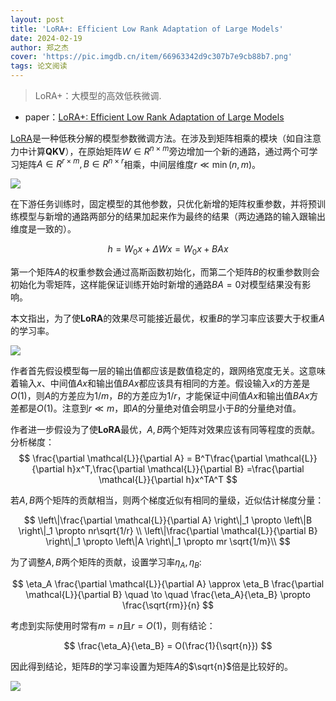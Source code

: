 ```yaml
---
layout: post
title: 'LoRA+: Efficient Low Rank Adaptation of Large Models'
date: 2024-02-19
author: 郑之杰
cover: 'https://pic.imgdb.cn/item/66963342d9c307b7e9cb88b7.png'
tags: 论文阅读
---
```


> LoRA+：大模型的高效低秩微调.

- paper：[LoRA+: Efficient Low Rank Adaptation of Large Models](https://arxiv.org/abs/2402.12354)

[LoRA](https://0809zheng.github.io/2023/02/10/lora.html)是一种低秩分解的模型参数微调方法。在涉及到矩阵相乘的模块（如自注意力中计算**QKV**），在原始矩阵$W\in R^{n\times m}$旁边增加一个新的通路，通过两个可学习矩阵$A\in R^{r\times m},B\in R^{n\times r}$相乘，中间层维度$r ≪ \min(n,m)$。

![](https://pic.imgdb.cn/item/648e89651ddac507cc464d42.jpg)

在下游任务训练时，固定模型的其他参数，只优化新增的矩阵权重参数，并将预训练模型与新增的通路两部分的结果加起来作为最终的结果（两边通路的输入跟输出维度是一致的）。

$$
h = W_0x+\Delta Wx = W_0x+BAx
$$

第一个矩阵$A$的权重参数会通过高斯函数初始化，而第二个矩阵$B$的权重参数则会初始化为零矩阵，这样能保证训练开始时新增的通路$BA=0$对模型结果没有影响。

本文指出，为了使**LoRA**的效果尽可能接近最优，权重$B$的学习率应该要大于权重$A$的学习率。

![](https://pic.imgdb.cn/item/66963a38d9c307b7e9d539e2.png)

作者首先假设模型每一层的输出值都应该是数值稳定的，跟网络宽度无关。这意味着输入$x$、中间值$Ax$和输出值$BAx$都应该具有相同的方差。假设输入$x$的方差是$O(1)$，则$A$的方差应为$1/m$，$B$的方差应为$1/r$，才能保证中间值$Ax$和输出值$BAx$方差都是$O(1)$。注意到$r ≪ m$，即$A$的分量绝对值会明显小于$B$的分量绝对值。

作者进一步假设为了使**LoRA**最优，$A,B$两个矩阵对效果应该有同等程度的贡献。分析梯度：
$$
\frac{\partial \mathcal{L}}{\partial A} = B^T\frac{\partial \mathcal{L}}{\partial h}x^T,\frac{\partial \mathcal{L}}{\partial B} =\frac{\partial \mathcal{L}}{\partial h}x^TA^T
$$

若$A,B$两个矩阵的贡献相当，则两个梯度近似有相同的量级，近似估计梯度分量：

$$
\left\|\frac{\partial \mathcal{L}}{\partial A} \right\|_1 \propto \left\|B \right\|_1 \propto nr\sqrt{1/r} \\
\left\|\frac{\partial \mathcal{L}}{\partial B} \right\|_1 \propto \left\|A \right\|_1 \propto mr \sqrt{1/m}\\
$$

为了调整$A,B$两个矩阵的贡献，设置学习率$\eta_A,\eta_B$:

$$
\eta_A \frac{\partial \mathcal{L}}{\partial A}  \approx \eta_B \frac{\partial \mathcal{L}}{\partial B} \quad \to \quad \frac{\eta_A}{\eta_B} \propto \frac{\sqrt{rm}}{n}
$$

考虑到实际使用时常有$m=n$且$r=O(1)$，则有结论：

$$
\frac{\eta_A}{\eta_B} = O(\frac{1}{\sqrt{n}})
$$

因此得到结论，矩阵$B$的学习率设置为矩阵$A$的$\sqrt{n}$倍是比较好的。

![](https://pic.imgdb.cn/item/66963ab0d9c307b7e9d6206e.png)
